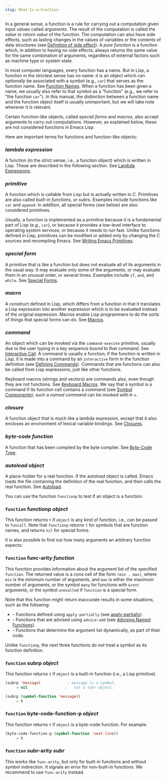 ```yaml
---
slug: What-Is-a-Function
---
```


In a general sense, a function is a rule for carrying out a computation given input values called *arguments*. The result of the computation is called the *value* or *return value* of the function. The computation can also have side effects, such as lasting changes in the values of variables or the contents of data structures (see [Definition of side effect](/docs/elisp/Definition-of-side-effect)). A *pure function* is a function which, in addition to having no side effects, always returns the same value for the same combination of arguments, regardless of external factors such as machine type or system state.

In most computer languages, every function has a name. But in Lisp, a function in the strictest sense has no name: it is an object which can *optionally* be associated with a symbol (e.g., `car`) that serves as the function name. See [Function Names](/docs/elisp/Function-Names). When a function has been given a name, we usually also refer to that symbol as a “function" (e.g., we refer to “the function `car`"). In this manual, the distinction between a function name and the function object itself is usually unimportant, but we will take note wherever it is relevant.

Certain function-like objects, called *special forms* and *macros*, also accept arguments to carry out computations. However, as explained below, these are not considered functions in Emacs Lisp.

Here are important terms for functions and function-like objects:

### *lambda expression*

A function (in the strict sense, i.e., a function object) which is written in Lisp. These are described in the following section. See [Lambda Expressions](/docs/elisp/Lambda-Expressions).

### *primitive*

A function which is callable from Lisp but is actually written in C. Primitives are also called *built-in functions*, or *subrs*. Examples include functions like `car` and `append`. In addition, all special forms (see below) are also considered primitives.

Usually, a function is implemented as a primitive because it is a fundamental part of Lisp (e.g., `car`), or because it provides a low-level interface to operating system services, or because it needs to run fast. Unlike functions defined in Lisp, primitives can be modified or added only by changing the C sources and recompiling Emacs. See [Writing Emacs Primitives](/docs/elisp/Writing-Emacs-Primitives).

### *special form*

A primitive that is like a function but does not evaluate all of its arguments in the usual way. It may evaluate only some of the arguments, or may evaluate them in an unusual order, or several times. Examples include `if`, `and`, and `while`. See [Special Forms](/docs/elisp/Special-Forms).

### *macro*

A construct defined in Lisp, which differs from a function in that it translates a Lisp expression into another expression which is to be evaluated instead of the original expression. Macros enable Lisp programmers to do the sorts of things that special forms can do. See [Macros](/docs/elisp/Macros).

### *command*

An object which can be invoked via the `command-execute` primitive, usually due to the user typing in a key sequence *bound* to that command. See [Interactive Call](/docs/elisp/Interactive-Call). A command is usually a function; if the function is written in Lisp, it is made into a command by an `interactive` form in the function definition (see [Defining Commands](/docs/elisp/Defining-Commands)). Commands that are functions can also be called from Lisp expressions, just like other functions.

Keyboard macros (strings and vectors) are commands also, even though they are not functions. See [Keyboard Macros](/docs/elisp/Keyboard-Macros). We say that a symbol is a command if its function cell contains a command (see [Symbol Components](/docs/elisp/Symbol-Components)); such a *named command* can be invoked with `M-x`.

### *closure*

A function object that is much like a lambda expression, except that it also encloses an environment of lexical variable bindings. See [Closures](/docs/elisp/Closures).

### *byte-code function*

A function that has been compiled by the byte compiler. See [Byte-Code Type](/docs/elisp/Byte_002dCode-Type).

### *autoload object*

A place-holder for a real function. If the autoload object is called, Emacs loads the file containing the definition of the real function, and then calls the real function. See [Autoload](/docs/elisp/Autoload).

You can use the function `functionp` to test if an object is a function:

### <span className="tag function">`function`</span> **functionp** *object*

This function returns `t` if `object` is any kind of function, i.e., can be passed to `funcall`. Note that `functionp` returns `t` for symbols that are function names, and returns `nil` for special forms.

It is also possible to find out how many arguments an arbitrary function expects:

### <span className="tag function">`function`</span> **func-arity** *function*

This function provides information about the argument list of the specified `function`. The returned value is a cons cell of the form `(min . max)`<!-- /@w -->, where `min` is the minimum number of arguments, and `max` is either the maximum number of arguments, or the symbol `many` for functions with `&rest` arguments, or the symbol `unevalled` if `function` is a special form.

Note that this function might return inaccurate results in some situations, such as the following:

*   \- Functions defined using `apply-partially` (see [apply-partially](/docs/elisp/Calling-Functions)).
*   \- Functions that are advised using `advice-add` (see [Advising Named Functions](/docs/elisp/Advising-Named-Functions)).
*   \- Functions that determine the argument list dynamically, as part of their code.

Unlike `functionp`, the next three functions do *not* treat a symbol as its function definition.

### <span className="tag function">`function`</span> **subrp** *object*

This function returns `t` if `object` is a built-in function (i.e., a Lisp primitive).

```lisp
(subrp 'message)            ; message is a symbol,
     ⇒ nil                 ;   not a subr object.
```

```lisp
(subrp (symbol-function 'message))
     ⇒ t
```

### <span className="tag function">`function`</span> **byte-code-function-p** *object*

This function returns `t` if `object` is a byte-code function. For example:

```lisp
(byte-code-function-p (symbol-function 'next-line))
     ⇒ t
```

### <span className="tag function">`function`</span> **subr-arity** *subr*

This works like `func-arity`, but only for built-in functions and without symbol indirection. It signals an error for non-built-in functions. We recommend to use `func-arity` instead.
